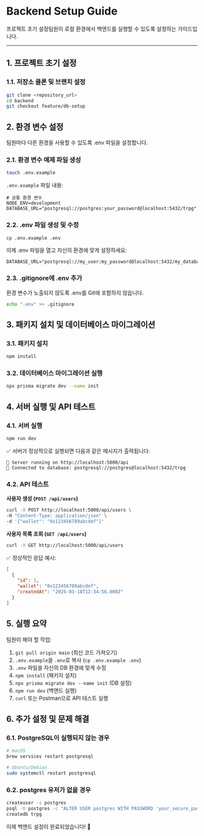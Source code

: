 # Backend Setup Guide

프로젝트 초기 설정팀원이 로컬 환경에서 백엔드를 실행할 수 있도록 설정하는 가이드입니다.

---

## 1. 프로젝트 초기 설정

### 1.1. 저장소 클론 및 브랜치 설정

```bash
git clone <repository_url>
cd backend
git checkout feature/db-setup
```

## 2. 환경 변수 설정

팀원마다 다른 환경을 사용할 수 있도록 .env 파일을 설정합니다.

### 2.1. 환경 변수 예제 파일 생성

```bash
touch .env.example
```

`.env.example` 파일 내용:
```env
# 공통 환경 변수
NODE_ENV=development
DATABASE_URL="postgresql://postgres:your_password@localhost:5432/trpg"
```

### 2.2. .env 파일 생성 및 수정

```bash
cp .env.example .env
```

이제 .env 파일을 열고 자신의 환경에 맞게 설정하세요:
```env
DATABASE_URL="postgresql://my_user:my_password@localhost:5432/my_database"
```

### 2.3. .gitignore에 .env 추가

환경 변수가 노출되지 않도록 .env를 Git에 포함하지 않습니다.

```bash
echo ".env" >> .gitignore
```

## 3. 패키지 설치 및 데이터베이스 마이그레이션

### 3.1. 패키지 설치

```bash
npm install
```

### 3.2. 데이터베이스 마이그레이션 실행

```bash
npx prisma migrate dev --name init
```

## 4. 서버 실행 및 API 테스트

### 4.1. 서버 실행
```bash
npm run dev
```
✅ 서버가 정상적으로 실행되면 다음과 같은 메시지가 출력됩니다:
```
🚀 Server running on http://localhost:5000/api
📡 Connected to database: postgresql://postgres@localhost:5432/trpg
```

### 4.2. API 테스트

**사용자 생성 (`POST /api/users`)**
```bash
curl -X POST http://localhost:5000/api/users \
-H "Content-Type: application/json" \
-d '{"wallet": "0x123456789abcdef"}'
```

**사용자 목록 조회 (`GET /api/users`)**
```bash
curl -X GET http://localhost:5000/api/users
```

✅ 정상적인 응답 예시:
```json
[
  {
    "id": 1,
    "wallet": "0x123456789abcdef",
    "createdAt": "2025-03-18T12:34:56.000Z"
  }
]
```

## 5. 실행 요약

팀원이 해야 할 작업:

1. `git pull origin main` (최신 코드 가져오기)
2. `.env.example`을 `.env`로 복사 (`cp .env.example .env`)
3. `.env` 파일을 자신의 DB 환경에 맞게 수정
4. `npm install` (패키지 설치)
5. `npx prisma migrate dev --name init` (DB 설정)
6. `npm run dev` (백엔드 실행)
7. `curl` 또는 Postman으로 API 테스트 실행

## 6. 추가 설정 및 문제 해결

### 6.1. PostgreSQL이 실행되지 않는 경우

```bash
# macOS
brew services restart postgresql

# Ubuntu/Debian
sudo systemctl restart postgresql
```

### 6.2. postgres 유저가 없을 경우

```bash
createuser -s postgres
psql -U postgres -c "ALTER USER postgres WITH PASSWORD 'your_secure_password';"
createdb trpg
```

이제 백엔드 설정이 완료되었습니다! 🚀
